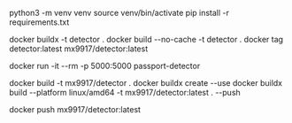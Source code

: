 python3 -m venv venv
source venv/bin/activate
pip install -r requirements.txt


docker buildx -t detector .
docker build --no-cache -t detector .
docker tag detector:latest mx9917/detector:latest

docker run -it --rm -p 5000:5000 passport-detector



docker build -t mx9917/detector .
docker buildx create --use
docker buildx build --platform linux/amd64 -t mx9917/detector:latest . --push

docker push mx9917/detector:latest